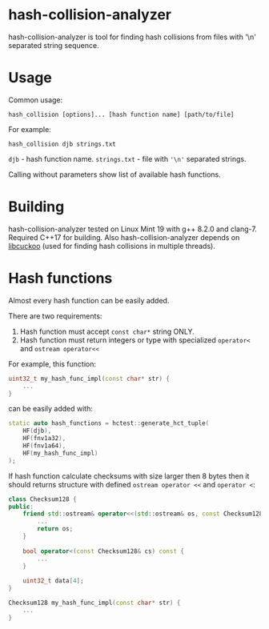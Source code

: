 # hash-collision-analyzer
hash-collision-analyzer is tool for finding hash collisions from files with '\n' separated string sequence.
# Usage
Common usage:

    hash_collision [options]... [hash function name] [path/to/file]
    
For example:

    hash_collision djb strings.txt
`djb` - hash function name. `strings.txt` - file with `'\n'` separated strings.

Calling without parameters show list of available hash functions.

# Building
hash-collision-analyzer tested on Linux Mint 19 with g++ 8.2.0 and clang-7. Required C++17 for building.
Also hash-collision-analyzer depends on [libcuckoo](https://github.com/efficient/libcuckoo)
(used for finding hash collisions in multiple threads).

# Hash functions
Almost every hash function can be easily added.

There are two requirements:
1. Hash function must accept `const char*` string ONLY.
2. Hash function must return integers or type with specialized `operator<` and `ostream operator<<`

For example, this function:

```c++
uint32_t my_hash_func_impl(const char* str) {
    ...
}
```

can be easily added with:

```c++
static auto hash_functions = hctest::generate_hct_tuple(
    HF(djb),
    HF(fnv1a32),
    HF(fnv1a64),
    HF(my_hash_func_impl)
);
```

If hash function calculate checksums with size larger then 8 bytes then it should returns structure with defined
`ostream operator <<` and `operator <`:

```c++
class Checksum128 {
public:
    friend std::ostream& operator<<(std::ostream& os, const Checksum128& cs) {
        ...
        return os;
    }
    
    bool operator<(const Checksum128& cs) const {
        ...
    }
    
    uint32_t data[4];
}

Checksum128 my_hash_func_impl(const char* str) {
    ...
}
```
